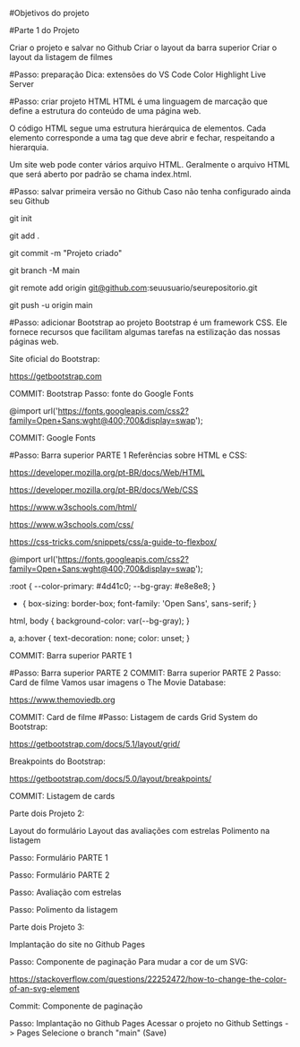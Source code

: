 #Objetivos do projeto

#Parte 1 do Projeto

Criar o projeto e salvar no Github
Criar o layout da barra superior
Criar o layout da listagem de filmes

#Passo: preparação
Dica: extensões do VS Code
Color Highlight
Live Server

#Passo: criar projeto HTML
HTML é uma linguagem de marcação que define a estrutura do conteúdo de uma página web.

O código HTML segue uma estrutura hierárquica de elementos. Cada elemento corresponde a uma tag que deve abrir e fechar, respeitando a hierarquia.

Um site web pode conter vários arquivo HTML. Geralmente o arquivo HTML que será aberto por padrão se chama index.html.

#Passo: salvar primeira versão no Github
Caso não tenha configurado ainda seu Github

git init

git add .

git commit -m "Projeto criado"

git branch -M main

git remote add origin git@github.com:seuusuario/seurepositorio.git

git push -u origin main

#Passo: adicionar Bootstrap ao projeto
Bootstrap é um framework CSS. Ele fornece recursos que facilitam algumas tarefas na estilização das nossas páginas web.

Site oficial do Bootstrap:

https://getbootstrap.com

COMMIT: Bootstrap
Passo: fonte do Google Fonts

@import url('https://fonts.googleapis.com/css2?family=Open+Sans:wght@400;700&display=swap');

COMMIT: Google Fonts

#Passo: Barra superior PARTE 1
Referências sobre HTML e CSS:

https://developer.mozilla.org/pt-BR/docs/Web/HTML

https://developer.mozilla.org/pt-BR/docs/Web/CSS

https://www.w3schools.com/html/

https://www.w3schools.com/css/

https://css-tricks.com/snippets/css/a-guide-to-flexbox/

@import url('https://fonts.googleapis.com/css2?family=Open+Sans:wght@400;700&display=swap');

:root {
  --color-primary: #4d41c0;
  --bg-gray: #e8e8e8;
}

* {
    box-sizing: border-box;
    font-family: 'Open Sans', sans-serif;
}

html, body {
    background-color: var(--bg-gray);
}

a, a:hover {
  text-decoration: none;
  color: unset;
}

COMMIT: Barra superior PARTE 1

#Passo: Barra superior PARTE 2
COMMIT: Barra superior PARTE 2
Passo: Card de filme
Vamos usar imagens o The Movie Database:

https://www.themoviedb.org

COMMIT: Card de filme
#Passo: Listagem de cards
Grid System do Bootstrap:

https://getbootstrap.com/docs/5.1/layout/grid/

Breakpoints do Bootstrap:

https://getbootstrap.com/docs/5.0/layout/breakpoints/

COMMIT: Listagem de cards

Parte dois Projeto 2:

Layout do formulário
Layout das avaliações com estrelas
Polimento na listagem

Passo: Formulário PARTE 1

Passo: Formulário PARTE 2

Passo: Avaliação com estrelas

Passo: Polimento da listagem

Parte dois Projeto 3:

Implantação do site no Github Pages

Passo: Componente de paginação
Para mudar a cor de um SVG:

https://stackoverflow.com/questions/22252472/how-to-change-the-color-of-an-svg-element

Commit: Componente de paginação

Passo: Implantação no Github Pages
Acessar o projeto no Github
Settings -> Pages
Selecione o branch "main" (Save)




